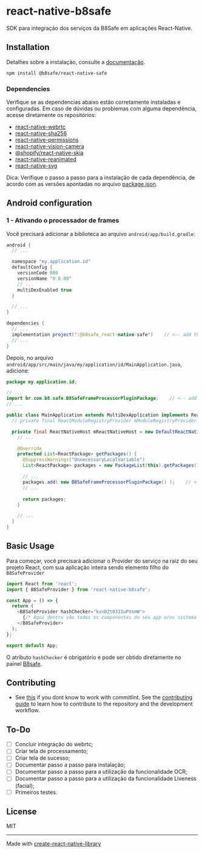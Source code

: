 # react-native-b8safe

SDK para integração dos serviços da B8Safe em aplicações React-Native.

##

## Installation
Detalhes sobre a instalação, consulte a [documentação](https://github.com/brbtcoficial/react-native-b8safe/blob/master/Documentation/Installation.md).
```sh
npm install @b8safe/react-native-safe
```

### Dependencies
Verifique se as dependencias abaixo estão corretamente instaladas e configuradas. Em caso de dúvidas ou problemas com alguma dependência, acesse diretamente os repositórios:

- [react-native-webrtc](https://github.com/react-native-webrtc/react-native-webrtc)
- [react-native-sha256](https://github.com/itinance/react-native-sha256)
- [react-native-permissions](https://github.com/zoontek/react-native-permissions)
- [react-native-vision-camera](https://github.com/mrousavy/react-native-vision-camera)
- [@shopify/react-native-skia](https://shopify.github.io/react-native-skia/docs/getting-started/installation)
- [react-native-reanimated](https://docs.swmansion.com/react-native-reanimated/docs/fundamentals/getting-started/)
- [react-native-svg](https://github.com/software-mansion/react-native-svg?tab=readme-ov-file#installation)

Dica: Verifique o passo a passo para a instalação de cada dependência, de acordo com as versões apontadas no arquivo [package.json](https://github.com/brbtcoficial/react-native-b8safe/blob/master/package.json).

## Android configuration
### 1 - Ativando o processador de frames
Você precisará adicionar a biblioteca ao arquivo `android/app/build.gradle`:
```java
android {
  // ...

  namespace "my.application.id"
  defaultConfig {
    versionCode 000
    versionName '0.0.00'
    // ...
    multiDexEnabled true
  }

  // ...
}

dependencies {
  // ...
  implementation project(':@b8safe_react-native-safe')    // <-- add this
  // ...
}
```

Depois, no arquivo `android/app/src/main/java/my/application/id/MainApplication.java`, adicione:
```java
package my.application.id;

// ...
import br.com.b8.safe.B8SafeFrameProcessorPluginPackage;    // <-- add this
// ...

public class MainApplication extends MultiDexApplication implements ReactApplication {
  // private final ReactModuleRegistryProvider mModuleRegistryProvider = new ReactModuleRegistryProvider(new BasePackageList().getPackageList(), null);

  private final ReactNativeHost mReactNativeHost = new DefaultReactNativeHost(this) {
    // ...

    @Override
    protected List<ReactPackage> getPackages() {
      @SuppressWarnings("UnnecessaryLocalVariable")
      List<ReactPackage> packages = new PackageList(this).getPackages();

      // ...
      packages.add( new B8SafeFrameProcessorPluginPackage() );    // <-- add this
      // ...
      
      return packages;
    }

    // ...
  }
}
```

## Basic Usage

Para começar, você precisará adicionar o Provider do serviço na raiz do seu projeto React, com sua aplicação inteira sendo elemento filho do `B8SafeProvider` 

```js
import React from 'react';
import { B8SafeProvider } from 'react-native-b8safe';

const App = () => {
  return (
    <B8SafeProvider hashChecker="kvnDZt0331uPVxmW">
      {/* Aqui dentro vão todos os componentes do seu app e/ou sistema de navegação */}
    </B8SafeProvider>
  );
};

export default App;
```

O atributo `hashChecker` é obrigatório e pode ser obtido diretamente no painel [B8safe](https://safe.b8.com.br/login).

## Contributing

- See [this](https://arunkumarvallal.medium.com/-become-a-pro-at-commit-messages-using-commitlint-56dab86333b3) if you dont know to work with commitlint.
See the [contributing guide](CONTRIBUTING.md) to learn how to contribute to the repository and the development workflow.

## To-Do
- [ ] Concluir integração do webrtc;
- [ ] Criar tela de processamento;
- [ ] Criar tela de sucesso;
- [ ] Documentar passo a passo para instalação;
- [ ] Documentar passo a passo para a utilização da funcionalidade OCR;
- [ ] Documentar passo a passo para a utilização da funcionalidade Liveness (facial);
- [ ] Primeiros testes.

## License

MIT

---

Made with [create-react-native-library](https://github.com/callstack/react-native-builder-bob)
